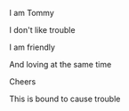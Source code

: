 I am Tommy

I don't like trouble

I am friendly

And loving at the same time

Cheers

This is bound to cause trouble
